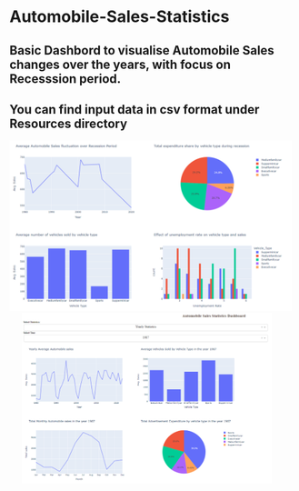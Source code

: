 # Automobile-Sales-Statistics
## Basic Dashbord to visualise Automobile Sales changes over the years, with focus on Recesssion period.
##  You can find input data in csv format under Resources directory

<p align="center">
  <img src="Resources\RecessionReportgraphs.png" height="300" alt="Automobile Sales during Recession" style="margin-right: 20px;">
  <img src="Resources\YearlyReportgraphs.png" height="300" alt="Automobile Sales per Year" style="margin-right: 20px;">
</p>
